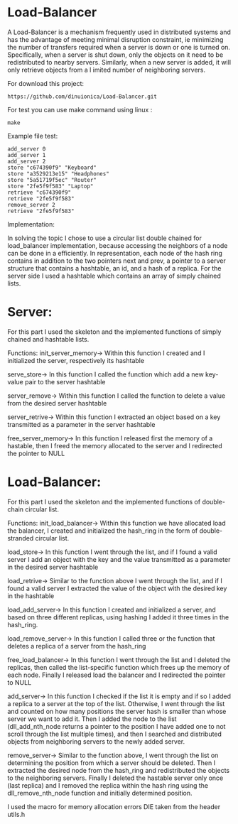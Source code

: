 # Load-Balancer
A Load-Balancer is a mechanism frequently used in distributed systems and has the advantage 
of meeting minimal disruption constraint, ie minimizing the number of transfers 
required when a server is down or one is turned on. Specifically, when a server
is shut down, only the objects on it need to be redistributed to nearby servers.
Similarly, when a new server is added, it will only retrieve objects from a l
imited number of neighboring servers.

For download this project:
```
https://github.com/dinuionica/Load-Balancer.git
```
For test you can use make command using linux :<br />
```
make 
```

Example file test:
```
add_server 0
add_server 1
add_server 2
store "c674390f9" "Keyboard"
store "a3529213e15" "Headphones"
store "5a51719f5ec" "Router"
store "2fe5f9f583" "Laptop"
retrieve "c674390f9"
retrieve "2fe5f9f583"
remove_server 2
retrieve "2fe5f9f583"
```
Implementation:

In solving the topic I chose to use a circular list
double chained for load_balancer implementation,
because accessing the neighbors of a node can be done in a
efficiently. In representation, each node of the hash ring
contains in addition to the two pointers next and prev, a pointer to
a server structure that contains a hashtable, an id, and a hash
of a replica. For the server side I used a hashtable
which contains an array of simply chained lists.


# Server:

For this part I used the skeleton and the implemented functions
of simply chained and hashtable lists.

Functions:
init_server_memory-> Within this function I created and I
initialized the server, respectively its hashtable

serve_store-> In this function I called the function which
add a new key-value pair to the server hashtable

server_remove-> Within this function I called the function
to delete a value from the desired server hashtable

server_retrive-> Within this function I extracted an object
based on a key transmitted as a parameter in the server hashtable

free_server_memory-> In this function I released first
the memory of a hastable, then I freed the memory allocated to the server
and I redirected the pointer to NULL


# Load-Balancer:

For this part I used the skeleton and the implemented functions
of double-chain circular list.

Functions:
init_load_balancer-> Within this function we have allocated load
the balancer, I created and initialized the hash_ring in the form
of double-stranded circular list.

load_store-> In this function I went through the list, and
if I found a valid server I add an object with the key and the value
transmitted as a parameter in the desired server hashtable

load_retrive-> Similar to the function above I went through the list,
and if I found a valid server I extracted the value of the object
with the desired key in the hashtable

load_add_server-> In this function I created and initialized
a server, and based on three different replicas, using hashing
I added it three times in the hash_ring.

load_remove_server-> In this function I called three
or the function that deletes a replica of a server from the hash_ring

free_load_balancer-> In this function I went through the list
and I deleted the replicas, then called the list-specific function
which frees up the memory of each node. Finally I released load
the balancer and I redirected the pointer to NULL

add_server-> In this function I checked if the list
it is empty and if so I added a replica to a server
at the top of the list. Otherwise, I went through the list and counted on
how many positions the server hash is smaller than whose
server we want to add it. Then I added the node to the list
(dll_add_nth_node returns a pointer to the position I have
added one to not scroll through the list multiple times),
and then I searched and distributed objects from neighboring servers
to the newly added server.

remove_server-> Similar to the function above, I went through the list
on determining the position from which a server should be deleted. Then
I extracted the desired node from the hash_ring and redistributed the objects
to the neighboring servers. Finally I deleted the hastable
server only once (last replica) and I removed the replica
within the hash ring using the dll_remove_nth_node function and
initially determined position.

I used the macro for memory allocation errors
DIE taken from the header utils.h
